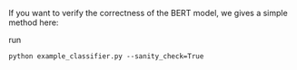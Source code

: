 If you want to verify the correctness of the BERT model, we gives a simple method here:

run
```
python example_classifier.py --sanity_check=True
```
